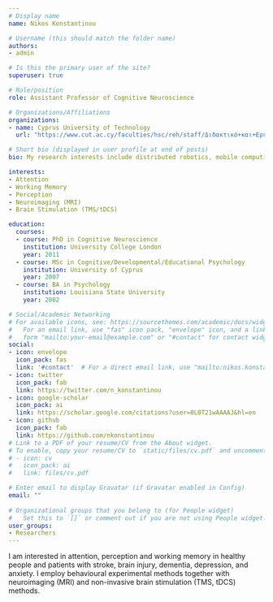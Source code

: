 ```yaml
---
# Display name
name: Nikos Konstantinou

# Username (this should match the folder name)
authors:
- admin

# Is this the primary user of the site?
superuser: true

# Role/position
role: Assistant Professor of Cognitive Neuroscience

# Organizations/Affiliations
organizations:
- name: Cyprus University of Technology
  url: "https://www.cut.ac.cy/faculties/hsc/reh/staff/Διδακτικό+και+Ερευνητικό+Προσωπικό+/nikoskonstantinou/?languageId=1"

# Short bio (displayed in user profile at end of posts)
bio: My research interests include distributed robotics, mobile computing and programmable matter.

interests:
- Attention
- Working Memory
- Perception
- Neuroimaging (MRI)
- Brain Stimulation (TMS/tDCS)

education:
  courses:
  - course: PhD in Cognitive Neuroscience
    institution: University College London
    year: 2011
  - course: MSc in Cognitive/Developmental/Educational Psychology
    institution: University of Cyprus
    year: 2007
  - course: BA in Psychology
    institution: Louisiana State University
    year: 2002

# Social/Academic Networking
# For available icons, see: https://sourcethemes.com/academic/docs/widgets/#icons
#   For an email link, use "fas" icon pack, "envelope" icon, and a link in the
#   form "mailto:your-email@example.com" or "#contact" for contact widget.
social:
- icon: envelope
  icon_pack: fas
  link: '#contact'  # For a direct email link, use "mailto:nikos.konstantinou@cut.ac.cy".
- icon: twitter
  icon_pack: fab
  link: https://twitter.com/n_konstantinou
- icon: google-scholar
  icon_pack: ai
  link: https://scholar.google.com/citations?user=0L0T21wAAAAJ&hl=en
- icon: github
  icon_pack: fab
  link: https://github.com/nkonstantinou
# Link to a PDF of your resume/CV from the About widget.
# To enable, copy your resume/CV to `static/files/cv.pdf` and uncomment the lines below.  
# - icon: cv
#   icon_pack: ai
#   link: files/cv.pdf

# Enter email to display Gravatar (if Gravatar enabled in Config)
email: ""
  
# Organizational groups that you belong to (for People widget)
#   Set this to `[]` or comment out if you are not using People widget.  
user_groups:
- Researchers
---
```


I am interested in attention, perception and working memory in healthy people and patients with stroke, brain injury, dementia, depression, and anxiety. I employ behavioural experimental methods together with neuroimaging (MRI) and non-invasive brain stimulation (TMS, tDCS) methods.
